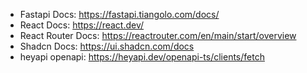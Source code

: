 - Fastapi Docs: https://fastapi.tiangolo.com/docs/
- React Docs: https://react.dev/
- React Router Docs: https://reactrouter.com/en/main/start/overview
- Shadcn Docs: https://ui.shadcn.com/docs
- heyapi openapi: https://heyapi.dev/openapi-ts/clients/fetch
